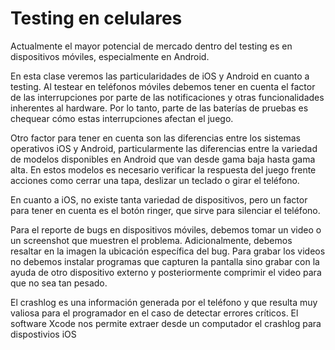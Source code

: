 # Testing en celulares

Actualmente el mayor potencial de mercado dentro del testing es en dispositivos móviles, especialmente en Android.

En esta clase veremos las particularidades de iOS y Android en cuanto a testing. Al testear en teléfonos móviles debemos tener en cuenta el factor de las interrupciones por parte de las notificaciones y otras funcionalidades inherentes al hardware. Por lo tanto, parte de las baterías de pruebas es chequear cómo estas interrupciones afectan el juego.

Otro factor para tener en cuenta son las diferencias entre los sistemas operativos iOS y Android, particularmente las diferencias entre la variedad de modelos disponibles en Android que van desde gama baja hasta gama alta. En estos modelos es necesario verificar la respuesta del juego frente acciones como cerrar una tapa, deslizar un teclado o girar el teléfono.

En cuanto a iOS, no existe tanta variedad de dispositivos, pero un factor para tener en cuenta es el botón ringer, que sirve para silenciar el teléfono.

Para el reporte de bugs en dispositivos móviles, debemos tomar un video o un screenshot que muestren el problema. Adicionalmente, debemos resaltar en la imagen la ubicación específica del bug. Para grabar los videos no debemos instalar programas que capturen la pantalla sino grabar con la ayuda de otro dispositivo externo y posteriormente comprimir el video para que no sea tan pesado.

El crashlog es una información generada por el teléfono y que resulta muy valiosa para el programador en el caso de detectar errores críticos. El software Xcode nos permite extraer desde un computador el crashlog para dispostivios iOS